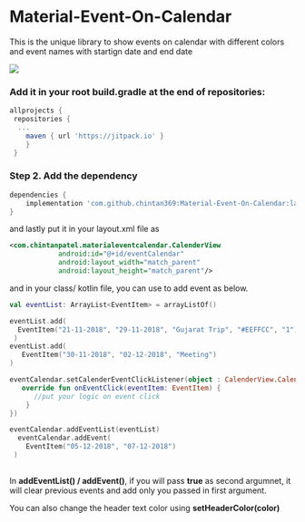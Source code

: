 # Material-Event-On-Calendar
This is the unique library to show events on calendar with different colors and event names with startign date and end date

[![](https://jitpack.io/v/chintan369/Material-Event-On-Calendar.svg)](https://jitpack.io/#chintan369/Material-Event-On-Calendar)

### Add it in your root build.gradle at the end of repositories:

```gradle
allprojects {
 repositories {
  ...
	maven { url 'https://jitpack.io' }
	}
 }
```

### Step 2. Add the dependency

```gradle
dependencies {
	implementation 'com.github.chintan369:Material-Event-On-Calendar:latest-release'
}
``` 

and lastly put it in your layout.xml file as

```xml
<com.chintanpatel.materialeventcalendar.CalenderView
            android:id="@+id/eventCalendar"
            android:layout_width="match_parent"
            android:layout_height="match_parent"/>
```

and in your class/ kotlin file, you can use to add event as below.

```kotlin
val eventList: ArrayList<EventItem> = arrayListOf()

eventList.add(
  EventItem("21-11-2018", "29-11-2018", "Gujarat Trip", "#EEFFCC", "1")
 )
eventList.add(
   EventItem("30-11-2018", "02-12-2018", "Meeting")
)

eventCalendar.setCalenderEventClickListener(object : CalenderView.CalenderEventClickListener {
   override fun onEventClick(eventItem: EventItem) {
      //put your logic on event click
    }
})

eventCalendar.addEventList(eventList)
  eventCalendar.addEvent(
    EventItem("05-12-2018", "07-12-2018")
 )
 
```
In **addEventList() / addEvent()**, if you will pass **true** as second argumnet, it will clear previous events and add only you passed in first argument.

You can also change the header text color using **setHeaderColor(color)**
